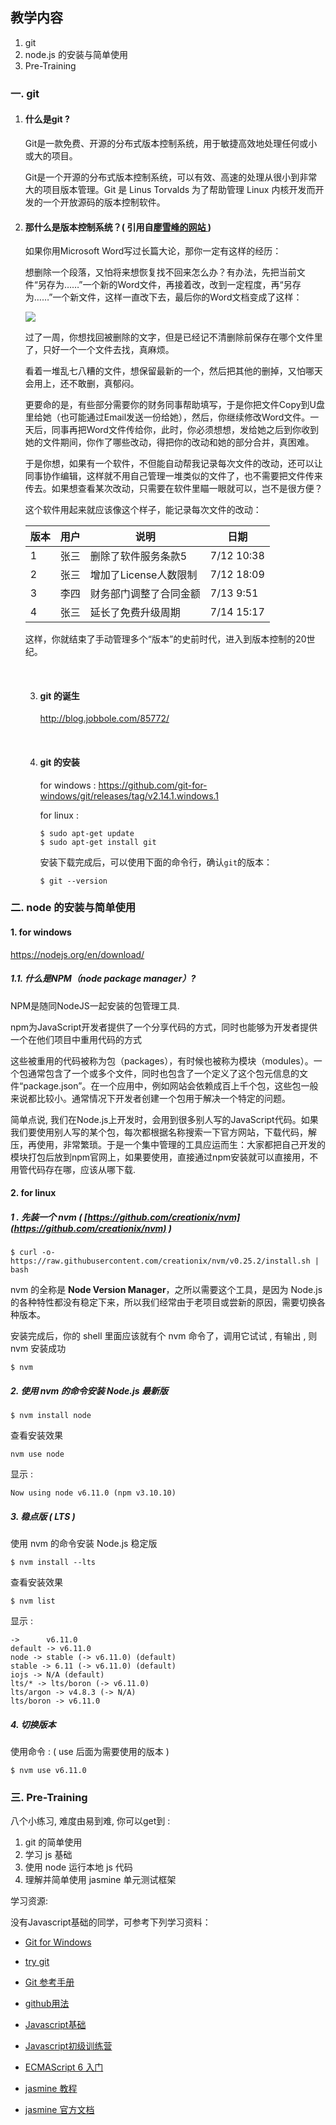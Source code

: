 ## 教学内容

1. git
2. node.js 的安装与简单使用
3. Pre-Training

### 一. git

1. #### 什么是git ?

   Git是一款免费、开源的分布式版本控制系统，用于敏捷高效地处理任何或小或大的项目。

   Git是一个开源的分布式版本控制系统，可以有效、高速的处理从很小到非常大的项目版本管理。Git 是 Linus Torvalds 为了帮助管理 Linux 内核开发而开发的一个开放源码的版本控制软件。

2. #### 那什么是版本控制系统？( 引用自[廖雪峰的网站 ](https://www.liaoxuefeng.com/wiki/0013739516305929606dd18361248578c67b8067c8c017b000/001373962845513aefd77a99f4145f0a2c7a7ca057e7570000))

   如果你用Microsoft Word写过长篇大论，那你一定有这样的经历：

   想删除一个段落，又怕将来想恢复找不回来怎么办？有办法，先把当前文件“另存为……”一个新的Word文件，再接着改，改到一定程度，再“另存为……”一个新文件，这样一直改下去，最后你的Word文档变成了这样：

   ![](http://ovuo13r8y.bkt.clouddn.com/0.jpg)

   过了一周，你想找回被删除的文字，但是已经记不清删除前保存在哪个文件里了，只好一个一个文件去找，真麻烦。

   看着一堆乱七八糟的文件，想保留最新的一个，然后把其他的删掉，又怕哪天会用上，还不敢删，真郁闷。

   更要命的是，有些部分需要你的财务同事帮助填写，于是你把文件Copy到U盘里给她（也可能通过Email发送一份给她），然后，你继续修改Word文件。一天后，同事再把Word文件传给你，此时，你必须想想，发给她之后到你收到她的文件期间，你作了哪些改动，得把你的改动和她的部分合并，真困难。

   于是你想，如果有一个软件，不但能自动帮我记录每次文件的改动，还可以让同事协作编辑，这样就不用自己管理一堆类似的文件了，也不需要把文件传来传去。如果想查看某次改动，只需要在软件里瞄一眼就可以，岂不是很方便？

   这个软件用起来就应该像这个样子，能记录每次文件的改动：

   | 版本   | 用户   | 说明             | 日期         |
   | ---- | ---- | -------------- | ---------- |
   | 1    | 张三   | 删除了软件服务条款5     | 7/12 10:38 |
   | 2    | 张三   | 增加了License人数限制 | 7/12 18:09 |
   | 3    | 李四   | 财务部门调整了合同金额    | 7/13 9:51  |
   | 4    | 张三   | 延长了免费升级周期      | 7/14 15:17 |

   这样，你就结束了手动管理多个“版本”的史前时代，进入到版本控制的20世纪。

   ​

   3. #### git 的诞生

      http://blog.jobbole.com/85772/

      ​

   4. #### git 的安装

      for windows : https://github.com/git-for-windows/git/releases/tag/v2.14.1.windows.1

      for linux :

      ```
      $ sudo apt-get update
      $ sudo apt-get install git
      ```

      安装下载完成后，可以使用下面的命令行，确认`git`的版本：

      ```
      $ git --version 
      ```



### 二. node 的安装与简单使用 

#### 1. for windows

https://nodejs.org/en/download/

##### 1.1. 什么是NPM（node package manager）?

NPM是随同NodeJS一起安装的包管理工具. 

npm为JavaScript开发者提供了一个分享代码的方式，同时也能够为开发者提供一个在他们项目中重用代码的方式

这些被重用的代码被称为包（packages），有时候也被称为模块（modules）。一个包通常包含了一个或多个文件，同时也包含了一个定义了这个包元信息的文件“package.json”。在一个应用中，例如网站会依赖成百上千个包，这些包一般来说都比较小。通常情况下开发者创建一个包用于解决一个特定的问题。

简单点说, 我们在Node.js上开发时，会用到很多别人写的JavaScript代码。如果我们要使用别人写的某个包，每次都根据名称搜索一下官方网站，下载代码，解压，再使用，非常繁琐。于是一个集中管理的工具应运而生：大家都把自己开发的模块打包后放到npm官网上，如果要使用，直接通过npm安装就可以直接用，不用管代码存在哪，应该从哪下载. 

#### 2. for linux

##### 1 . 先装一个 nvm (  [https://github.com/creationix/nvm](https://github.com/creationix/nvm) )

```
$ curl -o- https://raw.githubusercontent.com/creationix/nvm/v0.25.2/install.sh | bash
```

nvm 的全称是 **Node Version Manager**，之所以需要这个工具，是因为 Node.js 的各种特性都没有稳定下来，所以我们经常由于老项目或尝新的原因，需要切换各种版本。

安装完成后，你的 shell 里面应该就有个 nvm 命令了，调用它试试 , 有输出 ,  则 nvm 安装成功

```
$ nvm
```



##### 2. 使用 nvm 的命令安装 Node.js 最新版 

```
$ nvm install node
```

查看安装效果

```
nvm use node
```

显示 : 

```
Now using node v6.11.0 (npm v3.10.10)
```

##### 3. 稳点版 ( LTS )

使用 nvm 的命令安装 Node.js 稳定版

```
$ nvm install --lts
```

查看安装效果

```
$ nvm list
```

显示 :

```
->      v6.11.0
default -> v6.11.0
node -> stable (-> v6.11.0) (default)
stable -> 6.11 (-> v6.11.0) (default)
iojs -> N/A (default)
lts/* -> lts/boron (-> v6.11.0)
lts/argon -> v4.8.3 (-> N/A)
lts/boron -> v6.11.0
```

##### 4. 切换版本

使用命令 : ( use 后面为需要使用的版本 )

```
$ nvm use v6.11.0
```



### 三. Pre-Training 

八个小练习, 难度由易到难, 你可以get到 :

1. git 的简单使用
2. 学习 js 基础 
3. 使用 node 运行本地 js 代码
4. 理解并简单使用 jasmine 单元测试框架



学习资源:

没有Javascript基础的同学，可参考下列学习资料：

- [Git for Windows](https://github.com/doggy8088/Learn-Git-in-30-days/blob/master/zh-tw/02.md)
- [try git](https://try.github.io/levels/1/challenges/1)
- [Git 参考手册](http://gitref.org/zh/index.html)
- [github用法](https://guides.github.com/activities/hello-world/)


- [Javascript基础](http://codefordream.com/courses/js_basic/sections)
- [Javascript初级训练营](http://codefordream.com/courses/js_learning_camps/sections)


- [ECMAScript 6 入门](http://es6.ruanyifeng.com/)
- [jasmine 教程](https://sanwen8.cn/p/33fgbKu.html)
- [jasmine 官方文档](https://jasmine.github.io/2.4/introduction.html)



